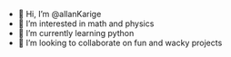 - 👋 Hi, I’m @allanKarige
- 👀 I’m interested in math and physics
- 🌱 I’m currently learning python
- 💞️ I’m looking to collaborate on fun and wacky projects

<!---
allanKarige/allanKarige is a ✨ special ✨ repository because its `README.md` (this file) appears on your GitHub profile.
You can click the Preview link to take a look at your changes.
--->

